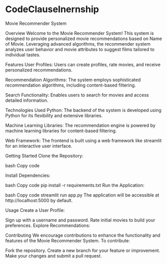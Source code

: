 # CodeClauseInernship 
Movie Recommender System

Overview
Welcome to the Movie Recommender System! This system is designed to provide personalized movie recommendations based on Name of Movie. Leveraging advanced algorithms, the recommender system analyzes user behavior and movie attributes to suggest films tailored to individual tastes.

Features
User Profiles: Users can create profiles, rate movies, and receive personalized recommendations.

Recommendation Algorithms: The system employs sophisticated recommendation algorithms, including content-based filtering.


Search Functionality: Enables users to search for movies and access detailed information.

Technologies Used
Python: The backend of the system is developed using Python for its flexibility and extensive libraries.

Machine Learning Libraries: The recommendation engine is powered by machine learning libraries for  content-based filtering.

Web Framework: The frontend is built using a web framework like streamlit for an interactive user interface.

Getting Started
Clone the Repository:

bash
Copy code

Install Dependencies:

bash
Copy code
pip install -r requirements.txt
Run the Application:

bash
Copy code
streamlit run app.py
The application will be accessible at http://localhost:5000 by default.

Usage
Create a User Profile:

Sign up with a username and password.
Rate initial movies to build your preferences.
Explore Recommendations:

Contributing
We encourage contributions to enhance the functionality and features of the Movie Recommender System. To contribute:

Fork the repository.
Create a new branch for your feature or improvement.
Make your changes and submit a pull request.
